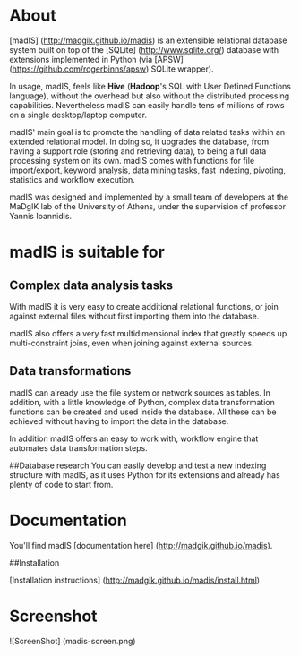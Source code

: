 # About

[madIS] (http://madgik.github.io/madis) is an extensible relational database system built on top of the [SQLite] (http://www.sqlite.org/) database with extensions implemented in Python (via [APSW] (https://github.com/rogerbinns/apsw) SQLite wrapper).

In usage, madIS, feels like **Hive** (**Hadoop**'s SQL with User Defined Functions language), without the overhead but also without the distributed processing capabilities. Nevertheless madIS can easily handle tens of millions of rows on a single desktop/laptop computer.

madIS' main goal is to promote the handling of data related tasks within an extended relational model. In doing so, it upgrades the database, from having a support role (storing and retrieving data), to being a full data processing system on its own. madIS comes with functions for file import/export, keyword analysis, data mining tasks, fast indexing, pivoting, statistics and workflow execution.

madIS was designed and implemented by a small team of developers at the MaDgIK lab of the University of Athens, under the supervision of professor Yannis Ioannidis.

# madIS is suitable for
## Complex data analysis tasks

With madIS it is very easy to create additional relational functions, or join against external files without first importing them into the database.

madIS also offers a very fast multidimensional index that greatly speeds up multi-constraint joins, even when joining against external sources.

## Data transformations
madIS can already use the file system or network sources as tables. In addition, with a little knowledge of Python, complex data transformation functions can be created and used inside the database. All these can be achieved without having to import the data in the database.

In addition madIS offers an easy to work with, workflow engine that automates data transformation steps.

##Database research
You can easily develop and test a new indexing structure with madIS, as it uses Python for its extensions and already has plenty of code to start from.

# Documentation

You'll find madIS [documentation here] (http://madgik.github.io/madis).

##Installation

[Installation instructions] (http://madgik.github.io/madis/install.html)

# Screenshot

![ScreenShot] (madis-screen.png)

